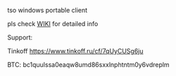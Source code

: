 tso windows portable client

pls check [WIKI](https://github.com/fedorovvl/tso_client/wiki) for detailed info



Support:

Tinkoff https://www.tinkoff.ru/cf/7qUyCUSg6ju

BTC: bc1quulssa0eaqw8umd86sxxlnphtntm0y6vdreplm
